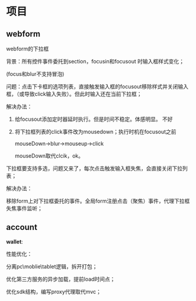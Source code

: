 # 项目

## webform

webform的下拉框

背景：所有控件事件委托到section，focusin和focusout 时输入框样式变化；

(focus和blur不支持冒泡)

问题：点击下卡框的选项列表，直接触发输入框的focusout移除样式并关闭输入框，（或导致click输入失败）。但此时输入还在当前下拉框；

解决办法：

1. 给focusout添加定时器延时执行。但是时间不稳定。体感明显。 不好

2. 将下拉框列表的click事件改为mousedown；执行时机在focusout之前

   mouseDown->blur->mouseup->click

   mouseDown取代clcik，ok。

下拉框要支持多选，问题又来了，每次点击触发输入框失焦，会直接关闭下拉列表；

解决办法：

移除form上对下拉框委托的事件。全局form注册点击（聚焦）事件，代理下拉框失焦事件监听；





## account

**wallet**:

性能优化：

分离pc\moblie\tablet逻辑，拆开打包；

优化第三方服务的异步加载，提前load时间点；



优化sdk结构，编写proxy代理取代mvc；









